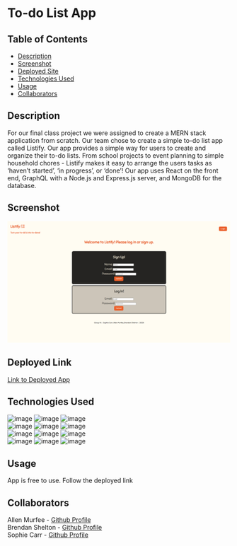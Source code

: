 # To-do List App

  ## Table of Contents
  - [Description](#description)
  - [Screenshot](#screenshot)
  - [Deployed Site](#deployed-link)
  - [Technologies Used](#technologies-used)
  - [Usage](#usage)
  - [Collaborators](#collaborators)

  ## Description
  For our final class project we were assigned to create a MERN stack application from scratch. Our team chose to create a simple to-do list app called Listify. Our app provides a simple way for users to create and organize their to-do lists. From school projects to event planning to simple household chores - Listify makes it easy to arrange the users tasks as ‘haven’t started’, ‘in progress’, or ‘done’! Our app uses React on the front end, GraphQL with a Node.js and Express.js server, and MongoDB for the database.

  ## Screenshot
  <img src="./client/images/screenshot.png" width=700px>

  ## Deployed Link
  <a href="https://young-island-68053.herokuapp.com/login">Link to Deployed App</a>
  
  ## Technologies Used
  ![image](https://img.shields.io/badge/Apollo%20GraphQL-311C87?&style=for-the-badge&logo=Apollo%20GraphQL&logoColor=white)
  ![image](https://img.shields.io/badge/Express.js-000000?style=for-the-badge&logo=express&logoColor=white)
  ![image](https://img.shields.io/badge/Font_Awesome-339AF0?style=for-the-badge&logo=fontawesome&logoColor=white)</br>
  ![image](https://img.shields.io/badge/GraphQl-E10098?style=for-the-badge&logo=graphql&logoColor=white)
  ![image](https://img.shields.io/badge/JWT-000000?style=for-the-badge&logo=JSON%20web%20tokens&logoColor=white)
  ![image](https://img.shields.io/badge/Node.js-339933?style=for-the-badge&logo=nodedotjs&logoColor=white)</br>
  ![image](https://img.shields.io/badge/React-20232A?style=for-the-badge&logo=react&logoColor=61DAFB)
  ![image](https://img.shields.io/badge/JavaScript-323330?style=for-the-badge&logo=javascript&logoColor=F7DF1E)
  ![image](https://img.shields.io/badge/HTML5-E34F26?style=for-the-badge&logo=html5&logoColor=white)</br>
  ![image](https://img.shields.io/badge/CSS3-1572B6?style=for-the-badge&logo=css3&logoColor=white)
  ![image](https://img.shields.io/badge/MongoDB-4EA94B?style=for-the-badge&logo=mongodb&logoColor=white)
  ![image](https://img.shields.io/badge/Heroku-430098?style=for-the-badge&logo=heroku&logoColor=white)

  ## Usage
  App is free to use. Follow the deployed link
  
  ## Collaborators
  Allen Murfee - <a href="https://github.com/allenmurfee">Github Profile</a></br>
  Brendan Shelton - <a href="https://github.com/BrendanShelton">Github Profile</a></br>
  Sophie Carr - <a href="https://github.com/pinkywiththebrain">Github Profile</a>